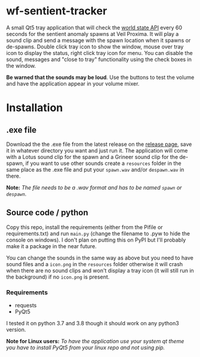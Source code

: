 # wf-sentient-tracker
A small Qt5 tray application that will check the [world state API](http://content.warframe.com/dynamic/worldState.php) every 60 seconds for the sentient anomaly spawns at Veil Proxima. It will play a sound clip and send a message with the spawn location when it spawns or de-spawns. Double click tray icon to show the window, mouse over tray icon to display the status, right click tray icon for menu. You can disable the sound, messages and "close to tray" functionality using the check boxes in the window.

**Be warned that the sounds may be loud**. Use the buttons to test the volume and have the application appear in your volume mixer.

# Installation

## .exe file

Download the the .exe file from the latest release on the [release page](https://github.com/Kanjirito/wf-sentient-tracker/releases), save it in whatever directory you want and just run it. The application will come with a Lotus sound clip for the spawn and a Grineer sound clip for the de-spawn, if you want to use other sounds create a `resources` folder in the same place as the .exe file and put your `spawn.wav` and/or `despawn.wav` in there.

**Note:** *The file needs to be a .wav format and has to be named `spawn` or `despawn`.*


## Source code / python

Copy this repo, install the requirements (either from the Pifile or requirements.txt) and run `main.py` (change the filename to .pyw to hide the console on windows). I don't plan on putting this on PyPI but I'll probably make it a package in the near future.

You can change the sounds in the same way as above but you need to have sound files and a `icon.png` in the `resources` folder otherwise it will crash when there are no sound clips and won't display a tray icon (it will still run in the background) if no `icon.png` is present.

### Requirements

- requests
- PyQt5

I tested it on python 3.7 and 3.8 though it should work on any python3 version.

**Note for Linux users:** *To have the application use your system qt theme you have to install PyQt5 from your linux repo and not using pip.*
